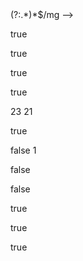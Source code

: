 <!-- expression = /^[ ]*<!--\s*(?:(#region)|#endregion)(?:[^0-9a-zA-Z\n].*)*-->(?:.*)*$/mg -->

true
<!-- #region -->
<!-- #endregion -->

true
<!--#region -->
<!--#endregion -->

true
<!--#region-[] -->
<!--#endregion-->

true
<!--#region 23-->23
<!--#endregion-->21

true
<!--#region -sd-->
<!--#endregion-->

false
1<!--#region-->
<!--#endregion-->

false
<!--#region23-->
<!--#endregion-->

false
<!--# region-->
<!--#endregion-->

true
 <!-- #region -->
<!-- #endregion -->

true
<!-- #region -->
 <!-- #endregion -->

true
 <!-- #region -->
 <!-- #endregion -->
